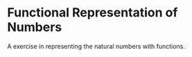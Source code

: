 # Functional Representation of Numbers

A exercise in representing the natural numbers with functions.
